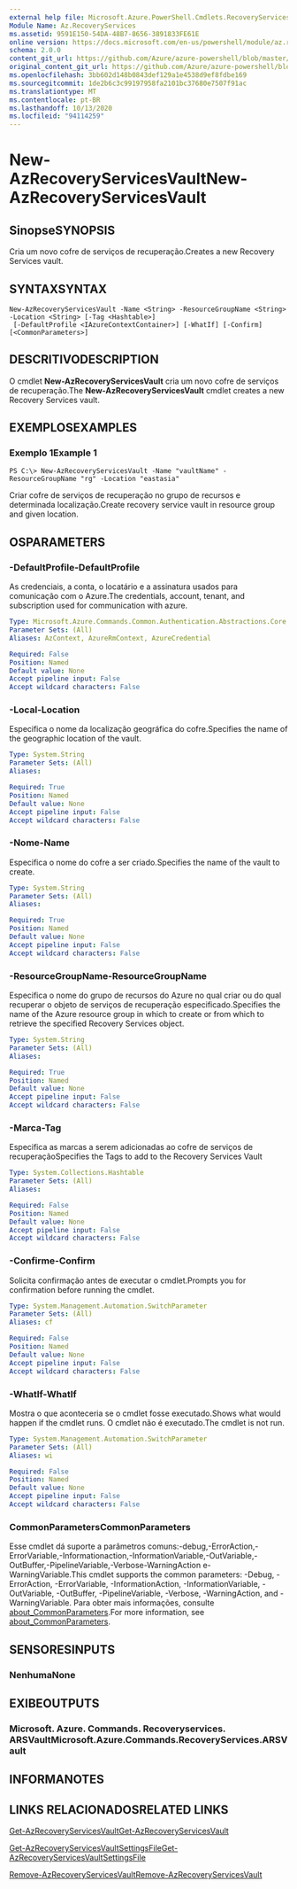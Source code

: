 ```yaml
---
external help file: Microsoft.Azure.PowerShell.Cmdlets.RecoveryServices.dll-Help.xml
Module Name: Az.RecoveryServices
ms.assetid: 9591E150-54DA-48B7-8656-3891833FE61E
online version: https://docs.microsoft.com/en-us/powershell/module/az.recoveryservices/new-azrecoveryservicesvault
schema: 2.0.0
content_git_url: https://github.com/Azure/azure-powershell/blob/master/src/RecoveryServices/RecoveryServices/help/New-AzRecoveryServicesVault.md
original_content_git_url: https://github.com/Azure/azure-powershell/blob/master/src/RecoveryServices/RecoveryServices/help/New-AzRecoveryServicesVault.md
ms.openlocfilehash: 3bb602d148b0843def129a1e4538d9ef8fdbe169
ms.sourcegitcommit: 1de2b6c3c99197958fa2101bc37680e7507f91ac
ms.translationtype: MT
ms.contentlocale: pt-BR
ms.lasthandoff: 10/13/2020
ms.locfileid: "94114259"
---
```

# <span data-ttu-id="e968a-101">New-AzRecoveryServicesVault</span><span class="sxs-lookup"><span data-stu-id="e968a-101">New-AzRecoveryServicesVault</span></span>

## <span data-ttu-id="e968a-102">Sinopse</span><span class="sxs-lookup"><span data-stu-id="e968a-102">SYNOPSIS</span></span>
<span data-ttu-id="e968a-103">Cria um novo cofre de serviços de recuperação.</span><span class="sxs-lookup"><span data-stu-id="e968a-103">Creates a new Recovery Services vault.</span></span>

## <span data-ttu-id="e968a-104">SYNTAX</span><span class="sxs-lookup"><span data-stu-id="e968a-104">SYNTAX</span></span>

```
New-AzRecoveryServicesVault -Name <String> -ResourceGroupName <String> -Location <String> [-Tag <Hashtable>]
 [-DefaultProfile <IAzureContextContainer>] [-WhatIf] [-Confirm] [<CommonParameters>]
```

## <span data-ttu-id="e968a-105">DESCRITIVO</span><span class="sxs-lookup"><span data-stu-id="e968a-105">DESCRIPTION</span></span>
<span data-ttu-id="e968a-106">O cmdlet **New-AzRecoveryServicesVault** cria um novo cofre de serviços de recuperação.</span><span class="sxs-lookup"><span data-stu-id="e968a-106">The **New-AzRecoveryServicesVault** cmdlet creates a new Recovery Services vault.</span></span>

## <span data-ttu-id="e968a-107">EXEMPLOS</span><span class="sxs-lookup"><span data-stu-id="e968a-107">EXAMPLES</span></span>

### <span data-ttu-id="e968a-108">Exemplo 1</span><span class="sxs-lookup"><span data-stu-id="e968a-108">Example 1</span></span>
```
PS C:\> New-AzRecoveryServicesVault -Name "vaultName" -ResourceGroupName "rg" -Location "eastasia"
```

<span data-ttu-id="e968a-109">Criar cofre de serviços de recuperação no grupo de recursos e determinada localização.</span><span class="sxs-lookup"><span data-stu-id="e968a-109">Create recovery service vault in resource group and given location.</span></span>

## <span data-ttu-id="e968a-110">OS</span><span class="sxs-lookup"><span data-stu-id="e968a-110">PARAMETERS</span></span>

### <span data-ttu-id="e968a-111">-DefaultProfile</span><span class="sxs-lookup"><span data-stu-id="e968a-111">-DefaultProfile</span></span>
<span data-ttu-id="e968a-112">As credenciais, a conta, o locatário e a assinatura usados para comunicação com o Azure.</span><span class="sxs-lookup"><span data-stu-id="e968a-112">The credentials, account, tenant, and subscription used for communication with azure.</span></span>

```yaml
Type: Microsoft.Azure.Commands.Common.Authentication.Abstractions.Core.IAzureContextContainer
Parameter Sets: (All)
Aliases: AzContext, AzureRmContext, AzureCredential

Required: False
Position: Named
Default value: None
Accept pipeline input: False
Accept wildcard characters: False
```

### <span data-ttu-id="e968a-113">-Local</span><span class="sxs-lookup"><span data-stu-id="e968a-113">-Location</span></span>
<span data-ttu-id="e968a-114">Especifica o nome da localização geográfica do cofre.</span><span class="sxs-lookup"><span data-stu-id="e968a-114">Specifies the name of the geographic location of the vault.</span></span>

```yaml
Type: System.String
Parameter Sets: (All)
Aliases:

Required: True
Position: Named
Default value: None
Accept pipeline input: False
Accept wildcard characters: False
```

### <span data-ttu-id="e968a-115">-Nome</span><span class="sxs-lookup"><span data-stu-id="e968a-115">-Name</span></span>
<span data-ttu-id="e968a-116">Especifica o nome do cofre a ser criado.</span><span class="sxs-lookup"><span data-stu-id="e968a-116">Specifies the name of the vault to create.</span></span>

```yaml
Type: System.String
Parameter Sets: (All)
Aliases:

Required: True
Position: Named
Default value: None
Accept pipeline input: False
Accept wildcard characters: False
```

### <span data-ttu-id="e968a-117">-ResourceGroupName</span><span class="sxs-lookup"><span data-stu-id="e968a-117">-ResourceGroupName</span></span>
<span data-ttu-id="e968a-118">Especifica o nome do grupo de recursos do Azure no qual criar ou do qual recuperar o objeto de serviços de recuperação especificado.</span><span class="sxs-lookup"><span data-stu-id="e968a-118">Specifies the name of the Azure resource group in which to create or from which to retrieve the specified Recovery Services object.</span></span>

```yaml
Type: System.String
Parameter Sets: (All)
Aliases:

Required: True
Position: Named
Default value: None
Accept pipeline input: False
Accept wildcard characters: False
```

### <span data-ttu-id="e968a-119">-Marca</span><span class="sxs-lookup"><span data-stu-id="e968a-119">-Tag</span></span>

<span data-ttu-id="e968a-120">Especifica as marcas a serem adicionadas ao cofre de serviços de recuperação</span><span class="sxs-lookup"><span data-stu-id="e968a-120">Specifies the Tags to add to the Recovery Services Vault</span></span>

```yaml
Type: System.Collections.Hashtable
Parameter Sets: (All)
Aliases:

Required: False
Position: Named
Default value: None
Accept pipeline input: False
Accept wildcard characters: False
```

### <span data-ttu-id="e968a-121">-Confirme</span><span class="sxs-lookup"><span data-stu-id="e968a-121">-Confirm</span></span>
<span data-ttu-id="e968a-122">Solicita confirmação antes de executar o cmdlet.</span><span class="sxs-lookup"><span data-stu-id="e968a-122">Prompts you for confirmation before running the cmdlet.</span></span>

```yaml
Type: System.Management.Automation.SwitchParameter
Parameter Sets: (All)
Aliases: cf

Required: False
Position: Named
Default value: None
Accept pipeline input: False
Accept wildcard characters: False
```

### <span data-ttu-id="e968a-123">-WhatIf</span><span class="sxs-lookup"><span data-stu-id="e968a-123">-WhatIf</span></span>
<span data-ttu-id="e968a-124">Mostra o que aconteceria se o cmdlet fosse executado.</span><span class="sxs-lookup"><span data-stu-id="e968a-124">Shows what would happen if the cmdlet runs.</span></span> <span data-ttu-id="e968a-125">O cmdlet não é executado.</span><span class="sxs-lookup"><span data-stu-id="e968a-125">The cmdlet is not run.</span></span>

```yaml
Type: System.Management.Automation.SwitchParameter
Parameter Sets: (All)
Aliases: wi

Required: False
Position: Named
Default value: None
Accept pipeline input: False
Accept wildcard characters: False
```

### <span data-ttu-id="e968a-126">CommonParameters</span><span class="sxs-lookup"><span data-stu-id="e968a-126">CommonParameters</span></span>
<span data-ttu-id="e968a-127">Esse cmdlet dá suporte a parâmetros comuns:-debug,-ErrorAction,-ErrorVariable,-Informationaction,-InformationVariable,-OutVariable,-OutBuffer,-PipelineVariable,-Verbose-WarningAction e-WarningVariable.</span><span class="sxs-lookup"><span data-stu-id="e968a-127">This cmdlet supports the common parameters: -Debug, -ErrorAction, -ErrorVariable, -InformationAction, -InformationVariable, -OutVariable, -OutBuffer, -PipelineVariable, -Verbose, -WarningAction, and -WarningVariable.</span></span> <span data-ttu-id="e968a-128">Para obter mais informações, consulte [about_CommonParameters](http://go.microsoft.com/fwlink/?LinkID=113216).</span><span class="sxs-lookup"><span data-stu-id="e968a-128">For more information, see [about_CommonParameters](http://go.microsoft.com/fwlink/?LinkID=113216).</span></span>

## <span data-ttu-id="e968a-129">SENSORES</span><span class="sxs-lookup"><span data-stu-id="e968a-129">INPUTS</span></span>

### <span data-ttu-id="e968a-130">Nenhuma</span><span class="sxs-lookup"><span data-stu-id="e968a-130">None</span></span>

## <span data-ttu-id="e968a-131">EXIBE</span><span class="sxs-lookup"><span data-stu-id="e968a-131">OUTPUTS</span></span>

### <span data-ttu-id="e968a-132">Microsoft. Azure. Commands. Recoveryservices. ARSVault</span><span class="sxs-lookup"><span data-stu-id="e968a-132">Microsoft.Azure.Commands.RecoveryServices.ARSVault</span></span>

## <span data-ttu-id="e968a-133">INFORMA</span><span class="sxs-lookup"><span data-stu-id="e968a-133">NOTES</span></span>

## <span data-ttu-id="e968a-134">LINKS RELACIONADOS</span><span class="sxs-lookup"><span data-stu-id="e968a-134">RELATED LINKS</span></span>

[<span data-ttu-id="e968a-135">Get-AzRecoveryServicesVault</span><span class="sxs-lookup"><span data-stu-id="e968a-135">Get-AzRecoveryServicesVault</span></span>](./Get-AzRecoveryServicesVault.md)

[<span data-ttu-id="e968a-136">Get-AzRecoveryServicesVaultSettingsFile</span><span class="sxs-lookup"><span data-stu-id="e968a-136">Get-AzRecoveryServicesVaultSettingsFile</span></span>](./Get-AzRecoveryServicesVaultSettingsFile.md)

[<span data-ttu-id="e968a-137">Remove-AzRecoveryServicesVault</span><span class="sxs-lookup"><span data-stu-id="e968a-137">Remove-AzRecoveryServicesVault</span></span>](./Remove-AzRecoveryServicesVault.md)


